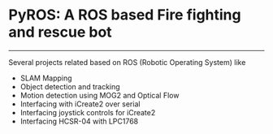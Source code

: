 PyROS: A ROS based Fire fighting and rescue bot
===============================================
---

Several projects related based on ROS (Robotic Operating System) like 

* SLAM Mapping
* Object detection and tracking
* Motion detection using MOG2 and Optical Flow
* Interfacing with iCreate2 over serial
* Interfacing joystick controls for iCreate2
* Interfacing HCSR-04 with LPC1768